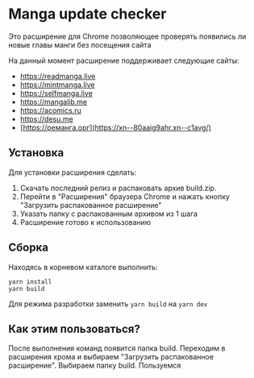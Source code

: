 # Manga update checker

Это расширение для Chrome позволяющее проверять появились ли новые главы манги без посещения сайта

На данный момент расширение поддерживает следующие сайты:
* https://readmanga.live
* https://mintmanga.live
* https://selfmanga.live
* https://mangalib.me
* https://acomics.ru
* https://desu.me
* [https://реманга.орг](https://xn--80aaig9ahr.xn--c1avg/)

## Установка
Для установки расширения сделать:
1) Скачать последний релиз и распаковать архив build.zip. 
2) Перейти в "Расширения" браузера Chrome и нажать кнопку "Загрузить распакованное расширение"
3) Указать папку с распакованным архивом из 1 шага
4) Расширение готово к использованию

## Сборка
Находясь в корневом каталоге выполнить:
```
yarn install
yarn build
```
Для режима разработки заменить ```yarn build``` на ```yarn dev```

## Как этим пользоваться?

После выполнения команд появится папка build. Переходим в расширения хрома и выбираем "Загрузить распакованное расширение". Выбираем папку build. Пользуемся
